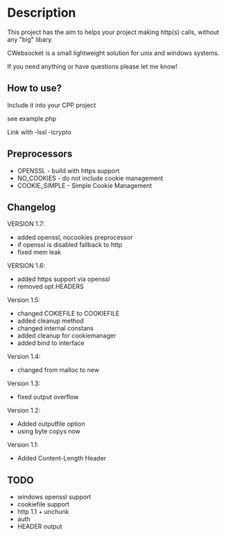 Description
===========
This project has the aim to helps your project making http(s) calls, without any "big" libary.

CWebsocket is a small lightweight solution for unix and windows systems.

If you need anything or have questions please let me know!

How to use?
-----------
Include it into your CPP project

see example.php

Link with -lssl -lcrypto


Preprocessors
-------------
* OPENSSL - build with https support
* NO_COOKIES  - do not include cookie management
* COOKIE_SIMPLE - Simple Cookie Management

Changelog
---------
VERSION 1.7:

* added openssl, nocookies preprocessor
* if openssl is disabled fallback to http
* fixed mem leak

VERSION 1.6:

* added https support via openssl
* removed opt.HEADERS

Version 1.5:

* changed COKIEFILE to COOKIEFILE
* added cleanup method
* changed internal constans
* added cleanup for cookiemanager
* added bind to interface

Version 1.4:

* changed from malloc to new

Version 1.3:

* fixed output overflow

Version 1.2:

* Added outputfile option
* using byte copys now 

Version 1.1:

* Added Content-Length Header

TODO
----
* windows openssl support
* cookiefile support       
* http 1.1 + unchunk
* auth
* HEADER output